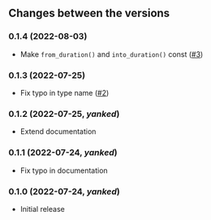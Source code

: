 ## Changes between the versions

### 0.1.4 (2022-08-03)

* Make `from_duration()` and `into_duration()` const
  ([#3](https://github.com/Kijewski/utcnow/pull/3))

### 0.1.3 (2022-07-25)

* Fix typo in type name
  ([#2](https://github.com/Kijewski/utcnow/pull/2))

### 0.1.2 (2022-07-25, *yanked*)

* Extend documentation

### 0.1.1 (2022-07-24, *yanked*)

* Fix typo in documentation

### 0.1.0 (2022-07-24, *yanked*)

* Initial release
